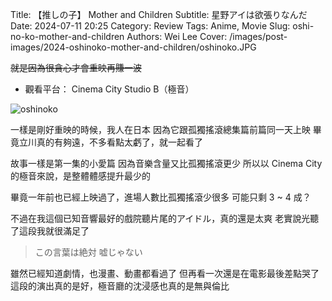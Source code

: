 Title: 【推しの子】 Mother and Children
Subtitle: 星野アイは欲張りなんだ
Date: 2024-07-11 20:25
Category: Review
Tags: Anime, Movie
Slug: oshi-no-ko-mother-and-children
Authors: Wei Lee
Cover: /images/post-images/2024-oshinoko-mother-and-children/oshinoko.JPG

~~就是因為很貪心才會重映再賺一波~~

<!--more-->

* 觀看平台： Cinema City Studio B（極音）

![oshinoko](/images/post-images/2024-oshinoko-mother-and-children/oshinoko.JPG)

一樣是剛好重映的時候，我人在日本
因為它跟孤獨搖滾總集篇前篇同一天上映
畢竟立川真的有夠遠，不多看點太虧了，就一起看了

故事一樣是第一集的小愛篇
因為音樂含量又比孤獨搖滾更少
所以以 Cinema City 的極音來說，是整體體感提升最少的

畢竟一年前也已經上映過了，進場人數比孤獨搖滾少很多
可能只剩 3 ~ 4 成？

不過在我這個已知音響最好的戲院聽片尾的アイドル，真的還是太爽
老實說光聽了這段我就很滿足了

> この言葉は絶対 嘘じゃない

雖然已經知道劇情，也漫畫、動畫都看過了
但再看一次還是在電影最後差點哭了
這段的演出真的是好，極音廳的沈浸感也真的是無與倫比
